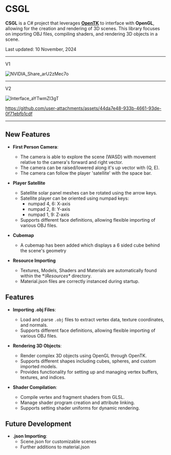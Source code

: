 # CSGL

**CSGL** is a C# project that leverages <a href="https://opentk.net/">**OpenTK**</a> to interface with **OpenGL**, allowing for the creation and rendering of 3D scenes. This library focuses on importing OBJ files, compiling shaders, and rendering 3D objects in a scene.

Last updated: 10 November, 2024

---
V1

![NVIDIA_Share_arU2zMec7o](https://github.com/user-attachments/assets/4dd78fb3-1c4b-472d-87b6-10f1a650e7cd)
***
V2

![Interface_aYTwmZI3gT](https://github.com/user-attachments/assets/cf739dde-ed60-42ef-93ae-6e0c436fda6d)

https://github.com/user-attachments/assets/44da7e48-933b-4661-93de-0f71ebfb1cdf

---


## New Features
- **First Person Camera**: 
  - The camera is able to explore the scene (WASD) with movement relative to the camera's forward and right vector.
  - The camera can be raised/lowered along it's up vector with (Q, E).
  - The camera can follow the player 'satellite' with the space bar.

- **Player Satellite**
  - Satellite solar panel meshes can be rotated using the arrow keys.
  - Satellite player can be oriented using numpad keys:
    -  numpad 4, 6: X-axis
    -  numpad 2, 8: Y-axis
    -  numpad 1, 9: Z-axis 
  - Supports different face definitions, allowing flexible importing of various OBJ files.
 
- **Cubemap**
  - A cubemap has been added which displays a 6 sided cube behind the scene's geometry
 
    
- **Resource Importing**
  - Textures, Models, Shaders and Materials are automatically found within the **\Resources\** directory.
  - Material.json files are correctly instanced during startup. 

## Features

- **Importing .obj Files**: 
  - Load and parse `.obj` files to extract vertex data, texture coordinates, and normals.
  - Supports different face definitions, allowing flexible importing of various OBJ files.

- **Rendering 3D Objects**:
  - Render complex 3D objects using OpenGL through OpenTK.
  - Supports different shapes including cubes, spheres, and custom imported models.
  - Provides functionality for setting up and managing vertex buffers, textures, and indices.

- **Shader Compilation**:
  - Compile vertex and fragment shaders from GLSL.
  - Manage shader program creation and attribute linking.
  - Supports setting shader uniforms for dynamic rendering.

## Future Development

- **.json Importing**: 
  - Scene.json for customizable scenes
  - Further additions to material.json

